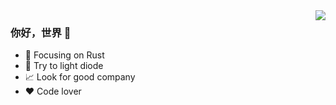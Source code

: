 <img align="right" src="https://github-readme-stats.vercel.app/api?username=ahungrynoob&show_icons=true&icon_color=CE1D2D&text_color=718096&bg_color=ffffff&hide_title=true" />

### 你好，世界 👋

- :orange_book: Focusing on Rust
- :hammer: Try to light diode
- :chart_with_upwards_trend: Look for good company
- :heart: Code lover
